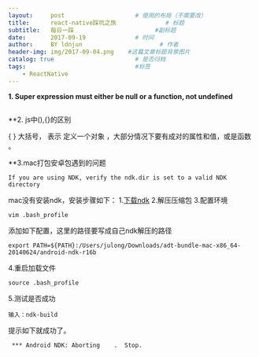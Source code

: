 ```yaml
---
layout:     post                    # 使用的布局（不需要改）
title:      react-native踩坑之旅              # 标题 
subtitle:   每日一踩                       #副标题
date:       2017-09-19              # 时间
author:     BY ldnjun                      # 作者
header-img: img/2017-09-04.png    #这篇文章标题背景图片
catalog: true                       # 是否归档
tags:                               #标签
    - ReactNative
---
```

**1. Super expression must either be null or a function, not undefined**
```javascript

```
**2. js中(),{}的区别

{ } 大括号， 表示 定义一个对象 ，大部分情况下要有成对的属性和值，或是函数 。

**3.mac打包安卓包遇到的问题

```
If you are using NDK, verify the ndk.dir is set to a valid NDK directory
```

mac没有安装ndk，安装步骤如下：
1.[下载ndk](https://developer.android.google.cn/ndk/downloads/index.html) 
2.解压压缩包 
3.配置环境 
```
vim .bash_profile

```
添加如下配置，这里的路径要写成自己ndk解压的路径
```
export PATH=${PATH}:/Users/julong/Downloads/adt-bundle-mac-x86_64-20140624/android-ndk-r16b

```
4.重启加载文件
```
source .bash_profile
```
5.测试是否成功
```
输入：ndk-build 
```
提示如下就成功了。
```
 *** Android NDK: Aborting    .  Stop.
```
